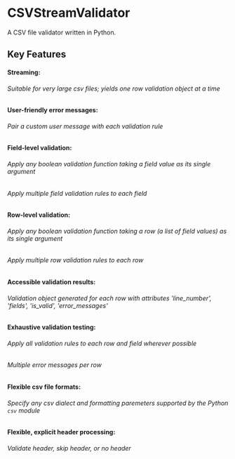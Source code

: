 # CSVStreamValidator
A CSV file validator written in Python.

## Key Features
#### Streaming:
###### Suitable for very large csv files; yields one row validation object at a time
#### User-friendly error messages: 
###### Pair a custom user message with each validation rule
#### Field-level validation: 
###### Apply any boolean validation function taking a field value as its single argument
###### Apply multiple field validation rules to each field
#### Row-level validation: 
###### Apply any boolean validation function taking a row (a list of field values) as its single argument
###### Apply multiple row validation rules to each row
#### Accessible validation results: 
###### Validation object generated for each row with attributes 'line_number', 'fields', 'is_valid', 'error_messages'
#### Exhaustive validation testing: 
###### Apply all validation rules to each row and field wherever possible 
###### Multiple error messages per row
#### Flexible csv file formats:
###### Specify any csv dialect and formatting paremeters supported by the Python `csv` module
#### Flexible, explicit header processing: 
###### Validate header, skip header, or no header
